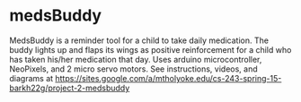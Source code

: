 # medsBuddy
MedsBuddy is a reminder tool for a child to take daily medication. The buddy lights up and flaps its wings as positive reinforcement for a child who has taken his/her medication that day. Uses arduino microcontroller, NeoPixels, and 2 micro servo motors.
See instructions, videos, and diagrams at https://sites.google.com/a/mtholyoke.edu/cs-243-spring-15-barkh22g/project-2-medsbuddy
